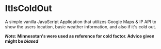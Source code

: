 # ItIsColdOut
A simple vanilla JavaScript Application that utilizes Google Maps &amp; IP API to show the users location, basic weather information, and also if it's cold out. 

**_Note_: Minnesotan's were used as reference for cold factor. 
Advice given might be _biased_**
